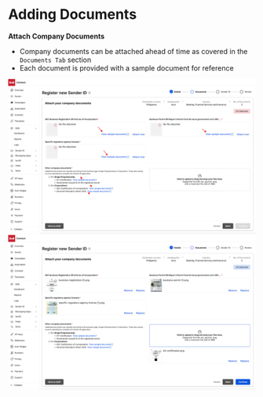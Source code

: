 # Adding Documents

**Attach Company Documents**

* Company documents can be attached ahead of time as covered in the `Documents Tab` section
* Each document is provided with a sample document for reference

![image](../images/f9f7b94d2868c652d25ab106b4bf3c5cebf458cf833734d6b27ea9e187f2782b-unnamed_3.png)
![image](../images/1334500e591346f3f3f2f151906f3ffac4ed89873156ac85e277474f4aba0f26-unnamed_4.png)
